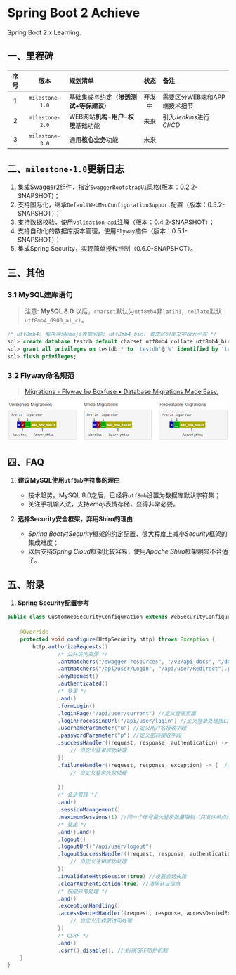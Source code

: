 # Spring Boot 2 Achieve
Spring Boot 2.x Learning.


## 一、里程碑
|序号|版本|规划清单|状态|备注|
|:-:|:--:|:-----|:--:|:--|
|1|`milestone-1.0`|基础集成与约定（**渗透测试+等保建议**）|开发中|需要区分WEB端和APP端技术细节|
|2|`milestone-2.0`|WEB网站**机构-用户-权限**基础功能|未来|引入*Jenkins*进行*CI/CD*|
|3|`milestone-3.0`|通用**核心业务**功能|未来||


## 二、`milestone-1.0`更新日志
1. 集成Swagger2组件，指定`SwaggerBootstrapUi`风格(版本：0.2.2-SNAPSHOT)；
2. 支持国际化，继承`DefaultWebMvcConfigurationSupport`配置（版本：0.3.2-SNAPSHOT）；
3. 支持数据校验，使用`validation-api`注解（版本：0.4.2-SNAPSHOT）；
4. 支持自动化的数据库版本管理，使用`Flyway`插件（版本：0.5.1-SNAPSHOT）；
5. 集成Spring Security，实现简单授权控制（0.6.0-SNAPSHOT）。


## 三、其他
### 3.1 MySQL建库语句

> 注意: **MySQL 8.0** 以后，`charset`默认为`utf8mb4`非`latin1`，`collate`默认`utf8mb4_0900_ai_ci`。

```sql
/* utf8mb4: 解决存储emoji表情问题; utf8mb4_bin: 要求区分英文字母大小写 */
sql> create database testdb default charset utf8mb4 collate utf8mb4_bin;
sql> grant all privileges on testdb.* to 'testdb'@'%' identified by 'testdb' with grant option;
sql> flush privileges;
```

### 3.2 Flyway命名规范

> [Migrations - Flyway by Boxfuse • Database Migrations Made Easy.](https://flywaydb.org/documentation/migrations "Flyway Documentation Online")

![Flyway](https://github.com/aaric/spring-boot-2-achieve/raw/master/flyway_naming.png "Flyway Naming Rule")


## 四、FAQ
1. **建议MySQL使用`utf8mb`字符集的理由**
    - 技术趋势。MySQL 8.0之后，已经将`utf8mb`设置为数据库默认字符集；
    - 关注手机输入法，支持*emoji*表情存储，显得非常必要。

2. **选择Security安全框架，弃用Shiro的理由**
    - *Spring Boot*对*Security*框架的约定配置，很大程度上减小*Security*框架的集成难度；
    - 以后支持*Spring Cloud*框架比较容易，使用*Apache Shiro*框架明显不合适了。


## 五、附录
1. **Spring Security配置参考**
```java
public class CustomWebSecurityConfiguration extends WebSecurityConfigurerAdapter {

    @Override
    protected void configure(HttpSecurity http) throws Exception {
        http.authorizeRequests()
                /* 公共访问资源 */
                .antMatchers("/swagger-resources", "/v2/api-docs", "/doc.html", "/webjars/bycdao-ui/**").permitAll() //设置所有人都可以访问在线文档
                .antMatchers("/api/user/Login", "/api/user/Redirect").permitAll() // 设置不拦截登录地址
                .anyRequest()
                .authenticated()
                /* 登录 */
                .and()
                .formLogin()
                .loginPage("/api/user/current") //定义登录页面
                .loginProcessingUrl("/api/user/login") //定义登录处理接口
                .usernameParameter("u") //定义用户名接收字段
                .passwordParameter("p") //定义密码接收字段
                .successHandler((request, response, authentication) -> { //定义登录成功后处理器
                    // 自定义登录成功处理
                })
                .failureHandler((request, response, exception) -> {  //定义登录失败后处理器
                    // 自定义登录失败处理

                })
                /* 会话管理 */
                .and()
                .sessionManagement()
                .maximumSessions(1) //同一个账号最大登录数量限制（只准许单点登录）
                /* 登出 */
                .and().and()
                .logout()
                .logoutUrl("/api/user/logout")
                .logoutSuccessHandler((request, response, authentication) -> {  //定义注销成功后处理器
                    // 自定义注销成功处理
                })
                .invalidateHttpSession(true) //设置会话失效
                .clearAuthentication(true) //清除认证信息
                /* 权限异常处理 */
                .and()
                .exceptionHandling()
                .accessDeniedHandler((request, response, accessDeniedException) -> {  //定义访问失败后处理器
                    // 自定义无权限访问处理
                })
                /* CSRF */
                .and()
                .csrf().disable(); //关闭CSRF防护机制
    }
}
```